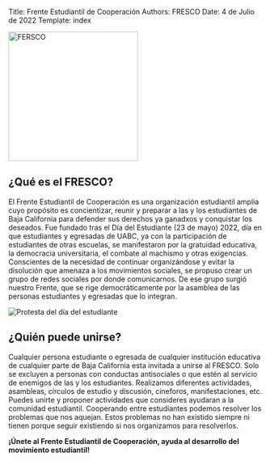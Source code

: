Title: Frente Estudiantil de Cooperación
Authors: FRESCO
Date: 4 de Julio de 2022
Template: index

<img src="./img/fresco-title.png"
     alt="FERSCO"
     style="width: 256px; justify-content: center;" />

## ¿Qué es el FRESCO?
El Frente Estudiantil de Cooperación es una organización estudiantil
amplia cuyo propósito es concientizar, reunir y preparar a las y los
estudiantes de Baja California para defender sus derechos ya ganadxos y
conquistar los deseados. Fue fundado tras el Día del Estudiante (23 de
mayo) 2022, día en que estudiantes y egresadas de UABC, ya con la
participación de estudiantes de otras escuelas, se manifestaron por la
gratuidad educativa, la democracia universitaria, el combate al machismo
y otras exigencias. Conscientes de la necesidad de continuar
organizándose y evitar la disolución que amenaza a los movimientos
sociales, se propuso crear un grupo de redes sociales por donde
comunicarnos. De ese grupo surgió nuestro Frente, que se rige 
democráticamente por la asamblea de las personas estudiantes y egresadas
que lo integran.

![Protesta del día del estudiante](./img/portada.jpg)

## ¿Quién puede unirse?
Cualquier persona estudiante o egresada de cualquier institución
educativa de cualquier parte de Baja California esta invitada a unirse
al FRESCO. Solo se excluyen a personas con conductas antisociales o que
estén al servicio de enemigos de las y los estudiantes.
Realizamos diferentes actividades, asambleas, círculos de estudio y
discusión, cineforos, manifestaciones, etc. Puedes unirte y proponer
actividades que consideres ayudaran a la comunidad estudiantil.
Cooperando entre estudiantes podemos resolver los problemas que nos
aquejan. Estos problemas no han existido siempre ni tienen porque seguir
existiendo si nos organizamos para resolverlos.

**¡Únete al Frente Estudiantil de Cooperación, ayuda al desarrollo 
del movimiento estudiantil!**
